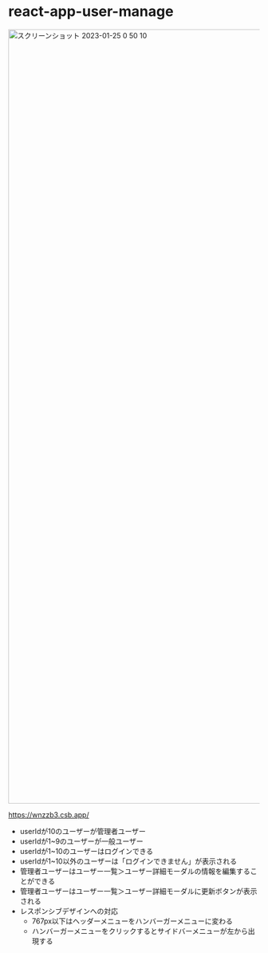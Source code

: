 # react-app-user-manage

<img width="1552" alt="スクリーンショット 2023-01-25 0 50 10" src="https://user-images.githubusercontent.com/3797539/215943385-c48788b9-de17-4c65-a502-d0d238b68e95.png">


https://wnzzb3.csb.app/

- userIdが10のユーザーが管理者ユーザー
- userIdが1~9のユーザーが一般ユーザー
- userIdが1~10のユーザーはログインできる
- userIdが1~10以外のユーザーは「ログインできません」が表示される
- 管理者ユーザーはユーザー一覧＞ユーザー詳細モーダルの情報を編集することができる
- 管理者ユーザーはユーザー一覧＞ユーザー詳細モーダルに更新ボタンが表示される
- レスポンシブデザインへの対応
  - 767px以下はヘッダーメニューをハンバーガーメニューに変わる
  - ハンバーガーメニューをクリックするとサイドバーメニューが左から出現する
